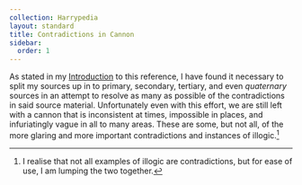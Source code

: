 ```yaml
---
collection: Harrypedia
layout: standard
title: Contradictions in Cannon
sidebar:
  order: 1
---
```


As stated in my [Introduction][] to this reference, I have found it necessary
to split my sources up in to primary, secondary, tertiary, and even
_quaternary_ sources in an attempt to resolve as many as possible of the
contradictions in said source material. Unfortunately even with this effort,
we are still left with a cannon that is inconsistent at times, impossible in
places, and infuriatingly vague in all to many areas. These are some, but not
all, of the more glaring and more important contradictions and instances of
illogic.[^230125-1]

[^230125-1]: I realise that not all examples of illogic are contradictions, but for ease of use, I am lumping the two together.

[Introduction]: ../../
